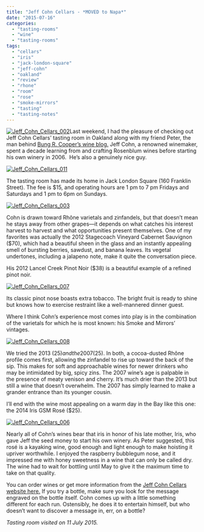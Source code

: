 ```yaml
---
title: "Jeff Cohn Cellars - *MOVED to Napa*"
date: "2015-07-16"
categories:
  - "tasting-rooms"
  - "wine"
  - "tasting-rooms"
tags:
  - "cellars"
  - "iris"
  - "jack-london-square"
  - "jeff-cohn"
  - "oakland"
  - "review"
  - "rhone"
  - "room"
  - "rose"
  - "smoke-mirrors"
  - "tasting"
  - "tasting-notes"
---
```


[![Jeff_Cohn_Cellars_002](http://s3.amazonaws.com/thegourmez-wpmedia/2015/07/Jeff_Cohn_Cellars_002-500x304.jpg)](http://s3.amazonaws.com/thegourmez-wpmedia/2015/07/Jeff_Cohn_Cellars_002.jpg)Last weekend, I had the pleasure of checking out Jeff Cohn Cellars’ tasting room in Oakland along with my friend Peter, the man behind [Bung R. Cooper’s wine blog.](http://www.bungrcooper.com/) Jeff Cohn, a renowned winemaker, spent a decade learning from and crafting Rosenblum wines before starting his own winery in 2006.  He’s also a genuinely nice guy.

[![Jeff_Cohn_Cellars_011](http://s3.amazonaws.com/thegourmez-wpmedia/2015/07/Jeff_Cohn_Cellars_011-334x500.jpg)](http://s3.amazonaws.com/thegourmez-wpmedia/2015/07/Jeff_Cohn_Cellars_011.jpg)

The tasting room has made its home in Jack London Square (160 Franklin Street). The fee is $15, and operating hours are 1 pm to 7 pm Fridays and Saturdays and 1 pm to 6pm on Sundays.

[![Jeff_Cohn_Cellars_003](http://s3.amazonaws.com/thegourmez-wpmedia/2015/07/Jeff_Cohn_Cellars_003-500x321.jpg)](http://s3.amazonaws.com/thegourmez-wpmedia/2015/07/Jeff_Cohn_Cellars_003.jpg)

Cohn is drawn toward Rhône varietals and zinfandels, but that doesn’t mean he stays away from other grapes—it depends on what catches his interest harvest to harvest and what opportunities present themselves. One of my favorites was actually the 2012 Stagecoach Vineyard Cabernet Sauvignon ($70), which had a beautiful sheen in the glass and an instantly appealing smell of bursting berries, sawdust, and banana leaves. Its vegetal undertones, including a jalapeno note, make it quite the conversation piece.

His 2012 Lancel Creek Pinot Noir ($38) is a beautiful example of a refined pinot noir.

[![Jeff_Cohn_Cellars_007](http://s3.amazonaws.com/thegourmez-wpmedia/2015/07/Jeff_Cohn_Cellars_007-500x389.jpg)](http://s3.amazonaws.com/thegourmez-wpmedia/2015/07/Jeff_Cohn_Cellars_007.jpg)

Its classic pinot nose boasts extra tobacco. The bright fruit is ready to shine but knows how to exercise restraint like a well-mannered dinner guest.

Where I think Cohn’s experience most comes into play is in the combination of the varietals for which he is most known: his Smoke and Mirrors’ vintages.

[![Jeff_Cohn_Cellars_008](http://s3.amazonaws.com/thegourmez-wpmedia/2015/07/Jeff_Cohn_Cellars_008-500x431.jpg)](http://s3.amazonaws.com/thegourmez-wpmedia/2015/07/Jeff_Cohn_Cellars_008.jpg)

We tried the 2013 ($25) and the 2007 ($25). In both, a cocoa-dusted Rhône profile comes first, allowing the zinfandel to rise up toward the back of the sip. This makes for soft and approachable wines for newer drinkers who may be intimidated by big, spicy zins. The 2007 wine’s age is palpable in the presence of meaty venison and cherry. It’s much drier than the 2013 but still a wine that doesn’t overwhelm. The 2007 has simply learned to make a grander entrance than its younger cousin.

I’ll end with the wine most appealing on a warm day in the Bay like this one: the 2014 Iris GSM Rosé ($25).

[![Jeff_Cohn_Cellars_006](http://s3.amazonaws.com/thegourmez-wpmedia/2015/07/Jeff_Cohn_Cellars_006-500x462.jpg)](http://s3.amazonaws.com/thegourmez-wpmedia/2015/07/Jeff_Cohn_Cellars_006.jpg)

Nearly all of Cohn’s wines bear that iris in honor of his late mother, Iris, who gave Jeff the seed money to start his own winery. As Peter suggested, this rosé is a kayaking wine, good enough and light enough to make hoisting it upriver worthwhile. I enjoyed the raspberry bubblegum nose, and it impressed me with honey sweetness in a wine that can only be called dry. The wine had to wait for bottling until May to give it the maximum time to take on that quality.

You can order wines or get more information from the [Jeff Cohn Cellars website here.](http://www.jeffcohncellars.com/wines#srelease=current&scategory=&svarietal=&svintage=&svineyard=) If you try a bottle, make sure you look for the message engraved on the bottle itself. Cohn comes up with a little something different for each run. Ostensibly, he does it to entertain himself, but who doesn’t want to discover a message in, err, on a bottle?

_Tasting room visited on 11 July 2015._
